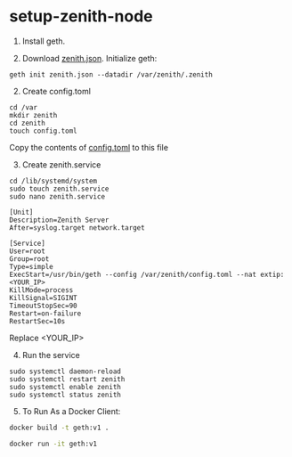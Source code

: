 # setup-zenith-node

1. Install geth.

2. Download [zenith.json](https://github.com/Ekkel-AI-Private-Limited/setup-zenith-node/blob/main/zenith.json). Initialize geth:
```
geth init zenith.json --datadir /var/zenith/.zenith
```

2. Create config.toml

```
cd /var
mkdir zenith
cd zenith
touch config.toml
```

Copy the contents of [config.toml](https://github.com/Ekkel-AI-Private-Limited/setup-zenith-node/blob/main/config.toml) to this file

3. Create zenith.service
```
cd /lib/systemd/system
sudo touch zenith.service
sudo nano zenith.service
```

```
[Unit]
Description=Zenith Server
After=syslog.target network.target

[Service]
User=root
Group=root
Type=simple
ExecStart=/usr/bin/geth --config /var/zenith/config.toml --nat extip:<YOUR_IP>
KillMode=process
KillSignal=SIGINT
TimeoutStopSec=90
Restart=on-failure
RestartSec=10s
```

Replace <YOUR_IP>

4. Run the service
```
sudo systemctl daemon-reload
sudo systemctl restart zenith
sudo systemctl enable zenith
sudo systemctl status zenith
```

5. To Run As a Docker Client:

```sh
docker build -t geth:v1 .
```


```sh
docker run -it geth:v1
```